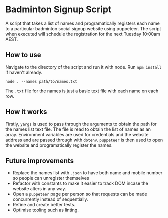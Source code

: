 # Badminton Signup Script

A script that takes a list of names and programatically registers each name to a particular badminton social signup website using puppeteer.
The script when executed will schedule the registration for the next Tuesday 10:00am AEST.

## How to use
Navigate to the directory of the script and run it with node. Run `npm install` if haven't already.
```
node . --names path/to/names.txt
```

The `.txt` file for the names is just a basic text file with each name on each row.

## How it works
Firstly, `yargs` is used to pass through the arguments to obtain the path for the names list text file.
The file is read to obtain the list of names as an array.
Environment variables are used for credentials and the website address and are passed through with `dotenv`.
`puppeteer` is then used to open the website and programatically register the names.

## Future improvements
- Replace the names list with `.json` to have both name and mobile number so people can unregister themselves
- Refactor with constants to make it easier to track DOM incase the website alters in any way.
- Open a `puppeteer` page per person so that requests can be made concurrently instead of sequentially.
- Refine and create better tests.
- Optimise tooling such as linting.
